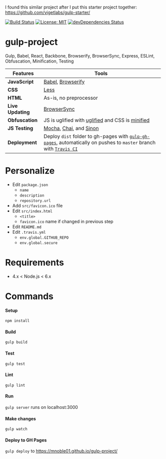 I found this similar project after I put this starter project together: https://github.com/vigetlabs/gulp-starter/

[![Build Status](https://travis-ci.org/mnoble01/gulp-project.svg?branch=master)](https://travis-ci.org/mnoble01/gulp-project)
[![License: MIT](https://img.shields.io/badge/License-MIT-yellow.svg)](https://opensource.org/licenses/MIT)
[![devDependencies Status](https://david-dm.org/mnoble01/gulp-project/dev-status.svg)](https://david-dm.org/mnoble01/gulp-project?type=dev)

# gulp-project
Gulp, Babel, React, Backbone, Browserify, BrowserSync, Express, ESLint, Obfuscation, Minification, Testing

Features | Tools
--- | ---
**JavaScript** | [Babel](http://babeljs.io/), [Browserify](http://browserify.org/)
**CSS** | [Less](http://lesscss.org/)
**HTML** | As-is, no preprocessor
**Live Updating** | [BrowserSync](http://www.browsersync.io/)
**Obfuscation** | JS is uglified with [uglified](https://github.com/terinjokes/gulp-uglify) and CSS is [minified](https://github.com/chilijung/gulp-cssmin)
**JS Testing** | [Mocha](http://mochajs.org/), [Chai](http://chaijs.com/), and [Sinon](http://sinonjs.org/)
**Deployment** | Deploy `dist` folder to gh-pages with [`gulp-gh-pages`](https://github.com/shinnn/gulp-gh-pages), automatically on pushes to `master` branch with [`Travis CI`](https://travis-ci.org/)
<!-- TODO image compression -->
<!-- **Images** | Compression with [imagemin](https://www.npmjs.com/package/gulp-imagemin) -->
<!-- **Icons** | Auto-generated [SVG Sprites](https://github.com/w0rm/gulp-svgstore) and/or [Icon Fonts](https://www.npmjs.com/package/gulp-iconfont) -->
<!-- **Fonts** | Folder and `.sass` mixin for including WebFonts -->
<!-- **Production Builds** | JS and CSS are [uglified](https://github.com/terinjokes/gulp-uglify) and [minified](http://cssnano.co/), [filename md5 hashing (reving)](https://github.com/sindresorhus/gulp-rev), [file size reporting](https://github.com/jaysalvat/gulp-sizereport), local production [Express](http://expressjs.com/) server for testing builds. -->
<!-- [Karma](http://karma-runner.github.io/0.12/index.html), [Mocha](http://mochajs.org/), [Chai](http://chaijs.com/), and [Sinon](http://sinonjs.org/), Example [Travis CI](https://travis-ci.org/) integration -->

# Personalize
- Edit `package.json`
  - `name`
  - `description`
  - `repository.url`
- Add `src/favicon.ico` file
- Edit `src/index.html`
  - `<title>`
  - `favicon.ico` name if changed in previous step
- Edit `README.md`
- Edit `.travis.yml`
  - `env.global.GITHUB_REPO`
  - `env.global.secure`

# Requirements
- 4.x < Node.js < 6.x

# Commands

#### Setup
`npm install`

#### Build
`gulp build`

#### Test
`gulp test`

#### Lint
`gulp lint`

#### Run
`gulp server` runs on localhost:3000

#### Make changes
`gulp watch`

#### Deploy to GH Pages
`gulp deploy` to https://mnoble01.github.io/gulp-project/
